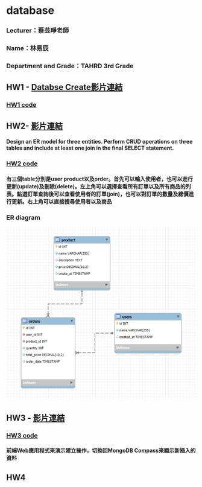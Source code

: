 # database

### Lecturer：蔡芸琤老師

### Name：林易辰

### Department and Grade：TAHRD 3rd Grade

## HW1 - [Databse Create影片連結](https://youtu.be/MOpjxAwbDgw)
### [HW1 code](https://github.com/eason-lin0213/database/tree/main/Homework1)
## HW2- [影片連結](https://youtu.be/ZSlnsxeFYJc)
#### Design an ER model for three entities. Perform CRUD operations on three tables and include at least one join in the final SELECT statement.
### [HW2 code](https://github.com/eason-lin0213/database/tree/main/databasehw2)
#### 有三個table分別是user product以及order。首先可以輸入使用者，也可以進行更新(update)及刪除(delete)。左上角可以選擇查看所有訂單以及所有商品的列表。點選訂單查詢後可以查看使用者的訂單(join)，也可以對訂單的數量及總價進行更新。右上角可以直接搜尋使用者以及商品

### ER diagram
![image](https://github.com/eason-lin0213/database/blob/main/%E8%9E%A2%E5%B9%95%E6%93%B7%E5%8F%96%E7%95%AB%E9%9D%A2%202024-10-26%20224444.png)
## HW3 - [影片連結](https://youtu.be/A84d5K-rhv4)
### [HW3 code](https://github.com/eason-lin0213/database/tree/main/noSQLHW3)
#### 前端Web應用程式來演示建立操作，切換回MongoDB Compass來顯示新插入的資料

## HW4
